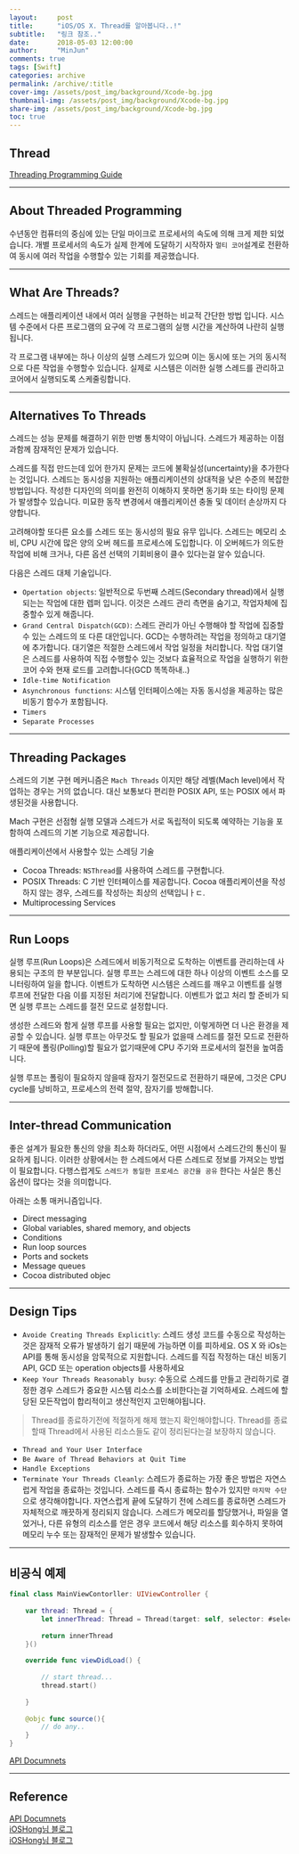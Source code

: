```yaml
---
layout:     post
title:      "iOS/OS X. Thread를 알아봅니다..!"
subtitle:   "링크 참조.."
date:       2018-05-03 12:00:00
author:     "MinJun"
comments: true 
tags: [Swift]
categories: archive
permalink: /archive/:title
cover-img: /assets/post_img/background/Xcode-bg.jpg
thumbnail-img: /assets/post_img/background/Xcode-bg.jpg
share-img: /assets/post_img/background/Xcode-bg.jpg
toc: true
---
```


## Thread 

[Threading Programming Guide](https://developer.apple.com/library/content/documentation/Cocoa/Conceptual/Multithreading/AboutThreads/AboutThreads.html#//apple_ref/doc/uid/10000057i-CH6-SW2)

---

## About Threaded Programming 

수년동안 컴퓨터의 중심에 있는 단일 마이크로 프로세서의 속도에 의해 크게 제한 되었습니다. 개별 프로세서의 속도가 실제 한계에 도달하기 시작하자 `멀티 코어`설계로 전환하여 동시에 여러 작업을 수행할수 있는 기회를 제공했습니다. 

---

## What Are Threads?

스레드는 애플리케이션 내에서 여러 실행을 구현하는 비교적 간단한 방법 입니다. 시스템 수준에서 다른 프로그램의 요구에 각 프로그램의 실행 시간을 계산하여 나란히 실행됩니다.  

각 프로그램 내부에는 하나 이상의 실행 스레드가 있으며 이는 동시에 또는 거의 동시적으로 다른 작업을 수행할수 있습니다. 실제로 시스템은 이러한 실행 스레드를 관리하고 코어에서 실행되도록 스케줄링합니다.

---

## Alternatives To Threads


스레드는 성능 문제를 해결하기 위한 만병 통치약이 아닙니다. 스레드가 제공하는 이점과함께 잠재적인 문제가 있습니다.

스레드를 직접 만드는데 있어 한가지 문제는 코드에 불확실성(uncertainty)을 추가한다는 것입니다. 스레드는 동시성을 지원하는 애플리케이션의 상대적을 낮은 수준의 복잡한 방법입니다. 작성한 디자인의 의미를 완전히 이해하지 못하면 동기화 또는 타이밍 문제가 발생할수 있습니다. 미묘한 동작 변경에서 애플리케이션 충돌 및 데이터 손상까지 다양합니다. 

고려해야할 또다른 요소를 스레드 또는 동시성의 필요 유무 입니다. 스레드는 메모리 소비, CPU 시간에 많은 양의 오버 헤드를 프로세스에 도입합니다. 이 오버헤드가 의도한 작업에 비해 크거나, 다른 옵션 선택의 기회비용이 클수 있다는걸 알수 있습니다. 

다음은 스레드 대체 기술입니다.

- `Opertation objects`: 일반적으로 두번째 스레드(Secondary thread)에서 실행되는는 작업에 대한 렙퍼 입니다. 이것은 스레드 관리 측면을 숨기고, 작업자체에 집중할수 있게 해줍니다. 
- `Grand Central Dispatch(GCD)`: 스레드 관리가 아닌 수행해야 할 작업에 집중할수 있는 스레드의 또 다른 대안입니다. GCD는 수행하려는 작업을 정의하고 대기열에 추가합니다. 대기열은 적절한 스레드에서 작업 일정을 처리합니다. 작업 대기열은 스레드를 사용하여 직접 수행할수 있는 것보다 효율적으로 작업을 실행하기 위한 코어 수와 현재 로드를 고려합니다(GCD 똑똑하내..)
- `Idle-time Notification`
- `Asynchronous functions`: 시스템 인터페이스에는 자동 동시성을 제공하는 많은 비동기 함수가 포함됩니다.   
- `Timers` 
- `Separate Processes`

---

## Threading Packages 

스레드의 기본 구현 메커니즘은 `Mach Threads` 이지만 해당 레벨(Mach level)에서 작업하는 경우는 거의 없습니다. 대신 보통보다 편리한 POSIX API, 또는 POSIX 에서 파생된것을 사용합니다. 

Mach 구현은 선점형 실행 모델과 스레드가 서로 독립적이 되도록 예약하는 기능을 포함하여 스레드의 기본 기능으로 제공합니다. 

애플리케이션에서 사용할수 있는 스레딩 기술 

- Cocoa Threads: `NSThread`를 사용하여 스레드를 구현합니다.
- POSIX Threads: C 기반 인터페이스를 제공합니다. Cocoa 애플리케이션을 작성하지 않는 경우, 스레드를 작성하는 최상의 선택입니ㅏㄷ. 
- Multiprocessing Services 

---

## Run Loops 

실행 루프(Run Loops)은 스레드에서 비동기적으로 도착하는 이벤트를 관리하는데 사용되는 구조의 한 부분입니다. 실행 루프는 스레드에 대한 하나 이상의 이벤트 소스를 모니터링하여 일을 합니다. 이벤트가 도착하면 시스템은 스레드를 깨우고 이벤트를 실행 루프에 전달한 다음 이를 지정된 처리기에 전달합니다. 이벤트가 없고 처리 할 준비가 되면 실행 루프는 스레드를 절전 모드로 설정합니다. 

생성한 스레드와 함게 실행 루프를 사용할 필요는 없지만, 이렇게하면 더 나은 환경을 제공할 수 있습니다. 실행 루프는 아무것도 할 필요가 없을때 스레드를 절전 모드로 전환하기 때문에 폴링(Polling)할 필요가 없기때문에 CPU 주기와 프로세서의 절전을 높여줍니다.

실행 루프는 폴링이 필요하지 않을때 잠자기 절전모드로 전환하기 때문에, 그것은 CPU cycle를 낭비하고, 프로세스의 전력 절약, 잠자기를 방해합니다. 

---

## Inter-thread Communication 

좋은 설계가 필요한 통신의 양을 최소화 하더라도, 어떤 시점에서 스레드간의 통신이 필요하게 됩니다. 이러한 상황에서는 한 스레드에서 다른 스레드로 정보를 가져오는 방법이 필요합니다. 다행스럽게도 `스레드가 동일한 프로세스 공간을 공유` 한다는 사실은 통신 옵션이 많다는 것을 의미합니다.

아래는 소통 매커니즘입니다.

- Direct messaging
- Global variables, shared memory, and objects 
- Conditions
- Run loop sources
- Ports and sockets	
- Message queues
- Cocoa distributed objec

---

## Design Tips 

- `Avoide Creating Threads Explicitly`: 스레드 생성 코드를 수동으로 작성하는것은 잠재적 오류가 발생하기 쉽기 때문에 가능하면 이를 피하세요. OS X 와 iOs는 API를 통해 동시성을 암묵적으로 지원합니다. 스레드를 직접 작정하는 대신 비동기 API, GCD 또는 operation objects를 사용하세요
- `Keep Your Threads Reasonably busy`: 수동으로 스레드를 만들고 관리하기로 결정한 경우 스레드가 중요한 시스템 리소스를 소비한다는걸 기억하세요. 스레드에 할당된 모든작업이 합리적이고 생산적인지 고민해야됩니다. 

> Thread를 종료하기전에 적절하게 해제 했는지 확인해야합니다. Thread를 종료할때 Thread에서 사용된 리소스들도 같이 정리된다는걸 보장하지 않습니다.

- `Thread and Your User Interface`
- `Be Aware of Thread Behaviors at Quit Time`
- `Handle Exceptions` 
- `Terminate Your Threads Cleanly`: 스레드가 종료하는 가장 좋은 방법은 자연스럽게 작업을 종료하는 것입니다. 스레드를 즉시 종료하는 함수가 있지만 `마지막 수단`으로 생각해야합니다. 자연스럽게 끝에 도달하기 전에 스레드를 종료하면 스레드가 자체적으로 깨끗하게 정리되지 않습니다. 스레드가 메모리를 할당했거나, 파일을 열었거나, 다른 유형의 리소스를 얻은 경우 코드에서 해당 리소스를 회수하지 못하여 메모리 누수 또는 잠재적인 문제가 발생할수 있습니다.

---

## 비공식 예제

```swift
final class MainViewContorller: UIViewController {
    
    var thread: Thread = {
        let innerThread: Thread = Thread(target: self, selector: #selector(source), object: nil)
        
        return innerThread
    }()
    
    override func viewDidLoad() {
        
        // start thread... 
        thread.start()
        
    }
    
    @objc func source(){
        // do any..
    }
}
```

[API Documnets](https://developer.apple.com/documentation/foundation/thread)

---

## Reference 

[API Documnets](https://developer.apple.com/documentation/foundation/thread)<br>
[iOSHong님 블로그](https://leehonghwa.github.io/blog/threadManagementNSThread/)<br>
[iOSHong님 블로그](https://leehonghwa.github.io/blog/threadManagementOperation/)






 

